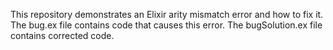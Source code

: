 This repository demonstrates an Elixir arity mismatch error and how to fix it. The bug.ex file contains code that causes this error. The bugSolution.ex file contains corrected code.
